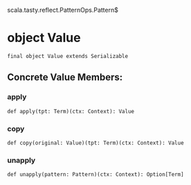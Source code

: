 scala.tasty.reflect.PatternOps.Pattern$
# object Value

<pre><code class="language-scala" >final object Value extends Serializable</pre></code>
## Concrete Value Members:
### apply
<pre><code class="language-scala" >def apply(tpt: Term)(ctx: Context): Value</pre></code>

### copy
<pre><code class="language-scala" >def copy(original: Value)(tpt: Term)(ctx: Context): Value</pre></code>

### unapply
<pre><code class="language-scala" >def unapply(pattern: Pattern)(ctx: Context): Option[Term]</pre></code>

